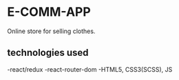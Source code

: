 # E-COMM-APP

Online store for selling clothes.

## technologies used

-react/redux
-react-router-dom
-HTML5, CSS3(SCSS), JS